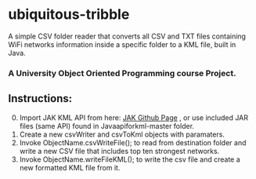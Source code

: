 # ubiquitous-tribble

A simple CSV folder reader that converts all CSV and TXT files containing
WiFi networks information inside a specific folder to a KML file, built in Java.


### A University Object Oriented Programming course Project.


 ## Instructions:
0. Import JAK KML API from here: [JAK Github Page](https://github.com/micromata/javaapiforkml) , 
or use included JAR files (same API) found in Javaapiforkml-master folder.
1. Create a new csvWriter and csvToKml objects with paramaters.
2. Invoke ObjectName.csvWriteFile(); to read from destination folder and write a new 
CSV file that includes top ten strongest networks.
3. Invoke ObjectName.writeFileKML(); to write the csv file and create a new formatted KML file from it.

